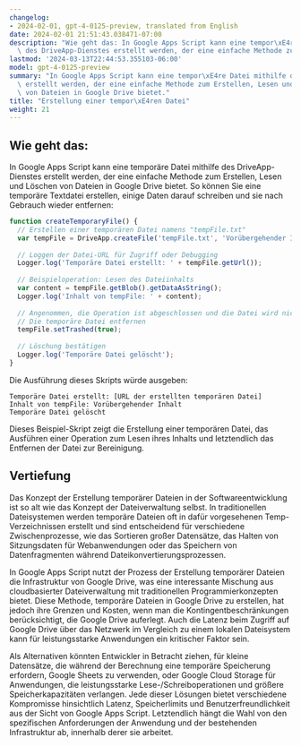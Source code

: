 ```yaml
---
changelog:
- 2024-02-01, gpt-4-0125-preview, translated from English
date: 2024-02-01 21:51:43.038471-07:00
description: "Wie geht das: In Google Apps Script kann eine tempor\xE4re Datei mithilfe\
  \ des DriveApp-Dienstes erstellt werden, der eine einfache Methode zum Erstellen,\u2026"
lastmod: '2024-03-13T22:44:53.355103-06:00'
model: gpt-4-0125-preview
summary: "In Google Apps Script kann eine tempor\xE4re Datei mithilfe des DriveApp-Dienstes\
  \ erstellt werden, der eine einfache Methode zum Erstellen, Lesen und L\xF6schen\
  \ von Dateien in Google Drive bietet."
title: "Erstellung einer tempor\xE4ren Datei"
weight: 21
---
```


## Wie geht das:
In Google Apps Script kann eine temporäre Datei mithilfe des DriveApp-Dienstes erstellt werden, der eine einfache Methode zum Erstellen, Lesen und Löschen von Dateien in Google Drive bietet. So können Sie eine temporäre Textdatei erstellen, einige Daten darauf schreiben und sie nach Gebrauch wieder entfernen:

```javascript
function createTemporaryFile() {
  // Erstellen einer temporären Datei namens "tempFile.txt"
  var tempFile = DriveApp.createFile('tempFile.txt', 'Vorübergehender Inhalt', MimeType.PLAIN_TEXT);
  
  // Loggen der Datei-URL für Zugriff oder Debugging
  Logger.log('Temporäre Datei erstellt: ' + tempFile.getUrl());
  
  // Beispieloperation: Lesen des Dateiinhalts
  var content = tempFile.getBlob().getDataAsString();
  Logger.log('Inhalt von tempFile: ' + content);
  
  // Angenommen, die Operation ist abgeschlossen und die Datei wird nicht mehr benötigt
  // Die temporäre Datei entfernen
  tempFile.setTrashed(true);
  
  // Löschung bestätigen
  Logger.log('Temporäre Datei gelöscht');
}
```

Die Ausführung dieses Skripts würde ausgeben:

```
Temporäre Datei erstellt: [URL der erstellten temporären Datei]
Inhalt von tempFile: Vorübergehender Inhalt
Temporäre Datei gelöscht
```

Dieses Beispiel-Skript zeigt die Erstellung einer temporären Datei, das Ausführen einer Operation zum Lesen ihres Inhalts und letztendlich das Entfernen der Datei zur Bereinigung.

## Vertiefung
Das Konzept der Erstellung temporärer Dateien in der Softwareentwicklung ist so alt wie das Konzept der Dateiverwaltung selbst. In traditionellen Dateisystemen werden temporäre Dateien oft in dafür vorgesehenen Temp-Verzeichnissen erstellt und sind entscheidend für verschiedene Zwischenprozesse, wie das Sortieren großer Datensätze, das Halten von Sitzungsdaten für Webanwendungen oder das Speichern von Datenfragmenten während Dateikonvertierungsprozessen.

In Google Apps Script nutzt der Prozess der Erstellung temporärer Dateien die Infrastruktur von Google Drive, was eine interessante Mischung aus cloudbasierter Dateiverwaltung mit traditionellen Programmierkonzepten bietet. Diese Methode, temporäre Dateien in Google Drive zu erstellen, hat jedoch ihre Grenzen und Kosten, wenn man die Kontingentbeschränkungen berücksichtigt, die Google Drive auferlegt. Auch die Latenz beim Zugriff auf Google Drive über das Netzwerk im Vergleich zu einem lokalen Dateisystem kann für leistungsstarke Anwendungen ein kritischer Faktor sein.

Als Alternativen könnten Entwickler in Betracht ziehen, für kleine Datensätze, die während der Berechnung eine temporäre Speicherung erfordern, Google Sheets zu verwenden, oder Google Cloud Storage für Anwendungen, die leistungsstarke Lese-/Schreiboperationen und größere Speicherkapazitäten verlangen. Jede dieser Lösungen bietet verschiedene Kompromisse hinsichtlich Latenz, Speicherlimits und Benutzerfreundlichkeit aus der Sicht von Google Apps Script. Letztendlich hängt die Wahl von den spezifischen Anforderungen der Anwendung und der bestehenden Infrastruktur ab, innerhalb derer sie arbeitet.
